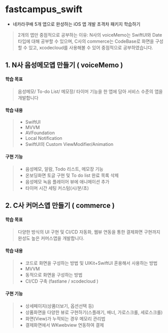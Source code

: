 # fastcampus_swift
- 네카라쿠배 5개 앱으로 완성하는 iOS 앱 개발 초격차 패키지 학습하기
> 2개의 앱만 중점적으로 공부하는 이유: N사의 voiceMemo는 SwiftUI와 Date타입에 대해 공부할 수 있으며, C사의 commerce는 CodeBase로 화면을 구성할 수 있고, xcodecloud를 사용해볼 수 있어 중점적으로 공부하였습니다.

## 1. N사 음성메모앱 만들기 ( voiceMemo )
#### 학습 목표
>
> 음성메모/ To-do List/ 메모장/ 타이머 기능을 한 앱에 담아 서비스 수준의 앱을 개발합니다

#### 학습 내용
> 
> * SwiftUI
> * MVVM
> * AVFoundation
> * Local Notification
> * SwiftUI의 Custom ViewModifier/Animation
 
#### 구현 기능
> 
> * 음성메모, 알람, Todo 리스트, 메모장 기능
> * 온보딩화면 토글 구현 및 To do list 완료 목록 삭제
> * 음성메모 녹음 플레이어 뷰에 애니메이션 추가
> * 타이머 시간 세팅 커스텀(시/분/초)


## 2. C사 커머스앱 만들기 ( commerce )
#### 학습 목표
>
> 다양한 방식의 UI 구현 및 CI/CD 자동화, 웹뷰 연동을 통한 결제화면 구현까지 완성도 높은 커머스앱을 개발합니다.

#### 학습 내용
> 
> * 코드로 화면을 구성하는 방법 및 UIKit+SwiftUI 혼용해서 사용하는 방법
> * MVVM
> * 동적으로 화면을 구성하는 방법
> * CI/CD 구축 (fastlane / xcodecloud )

#### 구현 기능
> 
> * 상세페이지(상품더보기, 옵션선택 등)
> * 상품화면을 다양한 뷰로 구현하기(스플래기, 배너, 가로스크롤, 세로스크롤)
> * 화면(View)가 누적되는 경우 메모리 관리법
> * 결제화면에서 WKwebview 연동하여 결제
